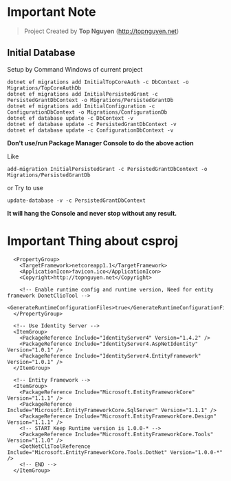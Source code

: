 ﻿# Important Note
> Project Created by **Top Nguyen** (http://topnguyen.net)

## Initial Database
Setup by Command Windows of current project 

```markup
dotnet ef migrations add InitialTopCoreAuth -c DbContext -o Migrations/TopCoreAuthDb
dotnet ef migrations add InitialPersistedGrant -c PersistedGrantDbContext -o Migrations/PersistedGrantDb
dotnet ef migrations add InitialConfiguration -c ConfigurationDbContext -o Migrations/ConfigurationDb
dotnet ef database update -c DbContext -v
dotnet ef database update -c PersistedGrantDbContext -v
dotnet ef database update -c ConfigurationDbContext -v
```


**Don't use/run Package Manager Console to do the above action**

Like
```markup
add-migration InitialPersistedGrant -c PersistedGrantDbContext -o Migrations/PersistedGrantDb
```

or Try to use
```markup
update-database -v -c PersistedGrantDbContext
```
**It will hang the Console and never stop without any result.**

# Important Thing about csproj

```markup
  <PropertyGroup>
    <TargetFramework>netcoreapp1.1</TargetFramework>
    <ApplicationIcon>favicon.ico</ApplicationIcon>
    <Copyright>http://topnguyen.net</Copyright>
    
    <!-- Enable runtime config and runtime version, Need for entity framework DonetClioTool -->
    <GenerateRuntimeConfigurationFiles>true</GenerateRuntimeConfigurationFiles>
  </PropertyGroup>

  <!-- Use Identity Server -->
  <ItemGroup>
    <PackageReference Include="IdentityServer4" Version="1.4.2" />
    <PackageReference Include="IdentityServer4.AspNetIdentity" Version="1.0.1" />
    <PackageReference Include="IdentityServer4.EntityFramework" Version="1.0.1" />
  </ItemGroup>

  <!-- Entity Framework -->
  <ItemGroup>
    <PackageReference Include="Microsoft.EntityFrameworkCore" Version="1.1.1" />
    <PackageReference Include="Microsoft.EntityFrameworkCore.SqlServer" Version="1.1.1" />
    <PackageReference Include="Microsoft.EntityFrameworkCore.Design" Version="1.1.1" />
    <!-- START Keep Runtime version is 1.0.0-* -->
    <PackageReference Include="Microsoft.EntityFrameworkCore.Tools" Version="1.1.0" />
    <DotNetCliToolReference Include="Microsoft.EntityFrameworkCore.Tools.DotNet" Version="1.0.0-*" />
    <!-- END -->
  </ItemGroup>
```